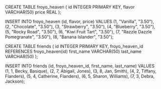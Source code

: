 CREATE TABLE froyo_heaven (
  id INTEGER PRIMARY KEY,
  flavor VARCHAR(50)
  price REAL
  );

INSERT INTO froyo_heaven (id, flavor, price) VALUES
  (1, "Vanilla",                   "3.50"),
  (2, "Chocolate",                 "3.50"),
  (3, "Strawberry",                "3.50"),
  (4, "Blueberry",                 "3.50"),
  (5, "Rocky Road",                "3.50"),
  (6, "Kiwi Fruit Tart",           "3.50"),
  (7, "Razzle Dazzle Pomegranate", "3.50"),
  (8, "Banana Islander",           "3.50");


CREATE TABLE friends (
  id INTEGER PRIMARY KEY,
  froyo_heaven_id REFERENCES froyo_heaven(id)
  first_name VARCHAR(50)
  last_name VARCHAR(50)
  );

INSERT INTO friends (id, froyo_heaven_id, first_name, last_name) VALUES
  (1, 1, Becky,     Basique),
  (2, 7, Abigail,   Jones),
  (3, 8, Jan,       Smith),
  (4, 2, Tiffany,   Flanders),
  (5, 4, Catherine, Flanders),
  (6, 5, Sharon,    Williams),
  (7, 3, Debra,     Jackson);
